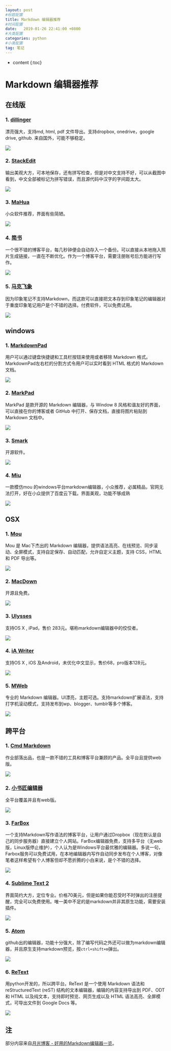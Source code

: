 ```yaml
---
layout: post
#标题配置
title: Markdown 编辑器推荐
#时间配置
date:   2019-01-26 22:41:00 +0800
#大类配置
categories: python
#小类配置
tag: 笔记
---
```


* content
{:toc}

# Markdown 编辑器推荐

## 在线版

### 1. [dillinger](http://dillinger.io/)

漂亮强大，支持md, html, pdf 文件导出。支持dropbox, onedrive，google drive, github. 来自国外，可能不够稳定。

![](img/4319_1.jpg)

### 2. [StackEdit](https://stackedit.io/)

输出美观大方，可本地保存，还有拼写检查，但是对中文支持不好，可以从截图中看到，中文全部被标记为拼写错误，而且源代码中汉字的字间距太大。

![](img/49100-225d27ba754c8e0b.png)

### 3. [MaHua](http://mahua.jser.me/)

小众软件推荐，界面有些简陋。

![](img/4319_2.jpg)

### 4. [简书](http://www.jianshu.com/)

一个很不错的博客平台，每几秒钟便会自动存入一个备份。可以直接从本地拖入照片生成链接，一直在不断优化。作为一个博客平台，需要注册账号后方能进行写作。

![](img/4319_3.jpg)

### 5. [马克飞象](https://maxiang.io/)

因为印象笔记不支持Markdown，而这款可以直接把文本存到印象笔记的编辑器对于重度印象笔记用户是个不错的选择。付费软件，可以免费试用。

![](img/4319_4.jpg)

## windows

### 1. [MarkdownPad](http://markdownpad.com/)

用户可以通过键盘快捷键和工具栏按钮来使用或者移除 Markdown 格式。MarkdownPad左右栏的分割方式令用户可以实时看到 HTML 格式的 Markdown 文档。

![](img/53675ce57a699.jpg)

### 2. [MarkPad](http://code52.org/DownmarkerWPF/)

MarkPad 是款开源的 Markdown 编辑器，与 Window 8 风格和谐友好的界面，可以直接在你的博客或者 GitHub 中打开、保存文档，直接将图片粘贴到 Markdown 文档中。

![](img/536845a2317ec_middle.jpg)

### 3. [Smark](http://git.oschina.net/elerao/Smark)

开源软件。

![](img/4319_11.jpg)

### 4. [Miu](http://www.appinn.com/miu-markdown-editor/)

一款模仿mou 的windows平台markdown编辑器，小众推荐，必属精品，官网无法打开，好在小众提供了百度云下载。界面美观，功能不够成熟

![](img/4319_13.jpg)


## OSX

### 1. [Mou](http://25.io/mou/)

Mou 是 Mac下杰出的 Markdown 编辑器，提供语法高亮、在线预览、同步滚动、全屏模式，支持自定保存、自动匹配，允许自定义主题，支持 CSS，HTML 和 PDF 导出等。

![](img/53675ec8c78fb.jpg)

### 2. [MacDown](http://macdown.uranusjr.com/)

开源且免费。

![](img/4319_16.jpg)

### 3. [Ulysses](http://www.ulyssesapp.com/)

支持OS X , iPad，售价 283元。堪称markdown编辑器中的佼佼者。

![](img/b7efdf7578296403387c3df7abc03df82f424_mw_800_wm_1_wmp_3.jpg)

### 4. [iA Writer](https://ia.net/writer/ios)

支持OS X , iOS 及Android，未优化中文显示，售价68，pro版本128元。

![](img/4319_18.jpg)

### 5. [MWeb](http://zh.mweb.im/)

专业的 Markdown 编辑器。UI漂亮，主题可选。支持markdown扩展语法，支持打字机滚动模式，支持发布到wp、blogger、tumblr等多个博客。

![](img/5674c13d7279d.jpg)

## 跨平台

### 1. [Cmd Markdown](https://www.zybuluo.com/mdeditor)

作业部落出品，也是一款不错的工具和博客平台兼顾的产品。全平台且提供web版。

![](img/4319_6.jpg)

### 2. [小书匠编辑器](http://soft.xiaoshujiang.com/)

全平台覆盖并且有web版。

![](img/4319_7.jpg)

### 3. [FarBox](https://www.farbox.com/)

一个支持Markdown写作语法的博客平台，让用户通过Dropbox（现在默认是自己的同步服务器）直接建立个人网站。FarBox编辑器免费，支持多平台（无web版，Linux版停止维护），个人认为是Windows平台最优雅的编辑器。多说一句，Farbox服务可以免费试用，在本地编辑器内写作自动同步发布在个人博客，对像笔者这样希望有个人博客但却不愿折腾的小白来说，是个不错的选择。

![](img/4319_5.jpg)

### 4. [Sublime Text 2](http://www.sublimetext.com/)

界面简约大方，定位专业。价格70美元，但是如果你能忍受时不时弹出的注册提醒，完全可以免费使用。唯一美中不足的是markdown并非其原生功能，需要安装插件。

![](img/4319_8.jpg)

### 5. [Atom](https://atom.io/)

github出的编辑器，功能十分强大，除了编写代码之外还可以做为markdown编辑器，并且原生支持markdown预览，按`ctrl+shift+m`弹出。

![](img/4319_9.png)

### 6. [ReText](http://sourceforge.net/p/retext/home/ReText/)

用python开发的，所以跨平台。ReText 是一个使用 Markdown 语法和 reStructuredText (reST) 结构的文本编辑器，编辑的内容支持导出到 PDF、ODT 和 HTML 以及纯文本，支持即时预览、网页生成以及 HTML 语法高亮、全屏模式，可导出文件到 Google Docs 等。

![](img/53675d4fdb9ed_middle.jpg)

## 注

部分内容来自[月光博客 - 好用的Markdown编辑器一览](http://www.williamlong.info/archives/4319.html)。